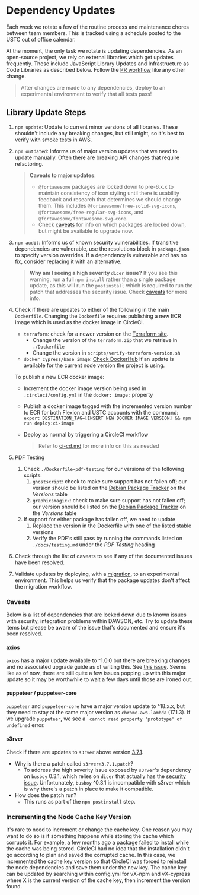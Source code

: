 # Dependency Updates

Each week we rotate a few of the routine process and maintenance chores between team members. This is tracked using a schedule posted to the USTC out of office calendar. 

At the moment, the only task we rotate is updating dependencies. As an open-source project, we rely on external libraries which get updates frequently. These include JavaScript Library Updates and Infrastructure as Code Libraries as described below. Follow the [PR workflow](./pr-workflow.md) like any other change.

> After changes are made to any dependencies, deploy to an experimental environment to verify that all tests pass!

## Library Update Steps

1. `npm update`: Update to current minor versions of all libraries. These shouldn't include any breaking changes, but still might, so it's best to verify with smoke tests in AWS.
1. `npm outdated`: Informs us of major version updates that we need to update manually. Often there are breaking API changes that require refactoring.
   
   > **Caveats to major updates**: 
   > -  `@fortawesome` packages are locked down to pre-6.x.x to maintain consistency of icon styling until there is usability feedback and research that determines we should change them. This includes `@fortawesome/free-solid-svg-icons`, `@fortawesome/free-regular-svg-icons`, and `@fortawesome/fontawesome-svg-core`.
   > - Check [caveats](#caveats) for info on which packages are locked down, but might be available to upgrade now.
1. `npm audit`: Informs us of known security vulnerabilities. If transitive dependencies are vulnerable, use the resolutions block in `package.json` to specify version overrides. If a dependency is vulnerable and has no fix, consider replacing it with an alternative.
   
   > **Why am I seeing a high severity `dicer` issue?**
   > If you see this warning, run a full `npm install` rather than a single package update, as this will run the `postinstall` which is required to run the patch that addresses the security issue. Check [caveats](#caveats) for more info.
1. Check if there are updates to either of the following in the main `Dockerfile`. Changing the `Dockerfile` requires publishing a new ECR image which is used as the docker image in CircleCI.

    - `terraform`: check for a newer version on the [Terraform site](https://www.terraform.io/downloads).
      - Change the version of the `terraform.zip` that we retrieve in `./Dockerfile`
      - Change the version in `scripts/verify-terraform-version.sh`
    - `docker cypress/base image`: [Check DockerHub](https://hub.docker.com/r/cypress/base/tags?page=1&name=14.) if an update is available for the current node version the project is using.

   To publish a new ECR docker image:

   - Increment the docker image version being used in `.circleci/config.yml` in the `docker: image:` property
   - Publish a docker image tagged with the incremented version number to ECR for both Flexion and USTC accounts with the command: `export DESTINATION_TAG=[INSERT NEW DOCKER IMAGE VERSION] && npm run deploy:ci-image`
   - Deploy as normal by triggering a CircleCI workflow 
     
     > Refer to [ci-cd.md](ci-cd.md#docker) for more info on this as needed
     
1. PDF Testing
   1. Check `./Dockerfile-pdf-testing` for our versions of the following scripts:
      1. `ghostscript`: check to make sure support has not fallen off; our version should be listed on the [Debian Package Tracker](https://tracker.debian.org/pkg/ghostscript) on the _Versions_ table
      1. `graphicsmagick`: check to make sure support has not fallen off; our version should be listed on the [Debian Package Tracker](https://tracker.debian.org/pkg/graphicsmagick) on the _Versions_ table
   1. If support for either package has fallen off, we need to update
      1. Replace the version in the Dockerfile with one of the listed stable versions
      1. Verify the PDF's still pass by running the commands listed on `./docs/testing.md` under the _PDF Testing_ heading
1. Check through the list of caveats to see if any of the documented issues have been resolved.
1. Validate updates by deploying, with a [migration](./additional-resources/blue-green-migration.md#manual-migration-steps), to an experimental environment. This helps us verify that the package updates don't affect the migration workflow.

### Caveats

Below is a list of dependencies that are locked down due to known issues with security, integration problems within DAWSON, etc. Try to update these items but please be aware of the issue that's documented and ensure it's been resolved.

#### axios

`axios` has a major update available to ^1.0.0 but there are breaking changes and no associated upgrade guide as of writing this. See [this issue](https://github.com/axios/axios/issues/5014). Seems like as of now, there are still quite a few issues popping up with this major update so it may be worthwhile to wait a few days until those are ironed out.

#### puppeteer / puppeteer-core

`puppeteer` and `puppeteer-core` have a major version update to ^18.x.x, but they need to stay at the same major version as `chrome-aws-lambda` (17.1.3). If we upgrade `puppeteer`, we see a ` cannot read property 'prototype' of undefined` error. 

#### s3rver

Check if there are updates to `s3rver` above version [3.7.1](https://www.npmjs.com/package/s3rver).
- Why is there a patch called `s3rver+3.7.1.patch`?
    - To address the high severity issue exposed by `s3rver`'s dependency on `busboy` 0.3.1, which relies on `dicer` that actually has the [security issue](https://github.com/advisories/GHSA-wm7h-9275-46v2). Unfortunately, `busboy` ^0.3.1 is incompatible with s3rver which is why there's a patch in place to make it compatible.
- How does the patch run?
    - This runs as part of the `npm postinstall` step.

### Incrementing the Node Cache Key Version

It's rare to need to increment or change the cache key. One reason you may want to do so is if something happens while storing the cache which corrupts it. For example, a few months ago a package failed to install while the cache was being stored. CircleCI had no idea that the installation didn't go according to plan and saved the corrupted cache. In this case, we incremented the cache key version so that CircleCI was forced to reinstall the node dependencies and save them under the new key. The cache key can be updated by searching within config.yml for vX-npm and vX-cypress where X is the current version of the cache key, then increment the version found.